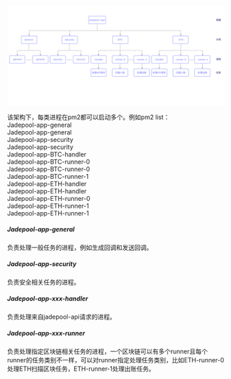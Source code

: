 ![](image/process-category.png)

该架构下，每类进程在pm2都可以启动多个。例如pm2 list：
<br>
Jadepool-app-general
<br>
Jadepool-app-general
<br>
Jadepool-app-security
<br>
Jadepool-app-security
<br>
Jadepool-app-BTC-handler
<br>
Jadepool-app-BTC-runner-0
<br>
Jadepool-app-BTC-runner-0
<br>
Jadepool-app-BTC-runner-1
<br>
Jadepool-app-ETH-handler
<br>
Jadepool-app-ETH-handler
<br>
Jadepool-app-ETH-runner-0
<br>
Jadepool-app-ETH-runner-1
<br>
Jadepool-app-ETH-runner-1
<br>

##### Jadepool-app-general
负责处理一般任务的进程，例如生成回调和发送回调。

##### Jadepool-app-security
负责安全相关任务的进程。

##### Jadepool-app-xxx-handler
负责处理来自jadepool-api请求的进程。

##### Jadepool-app-xxx-runner
负责处理指定区块链相关任务的进程，一个区块链可以有多个runner且每个runner的任务类别不一样，可以对runner指定处理任务类别，比如ETH-runner-0处理ETH扫描区块任务，ETH-runner-1处理出账任务。



